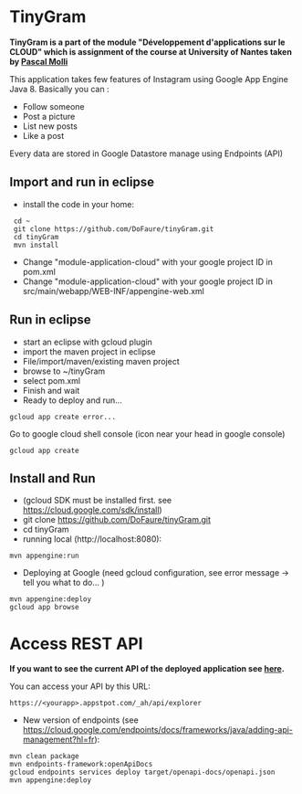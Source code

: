 # TinyGram

**TinyGram is a part of the module "Développement d'applications sur le CLOUD" which is assignment of the course at University of Nantes taken by [Pascal Molli](https://sites.google.com/view/pascal-molli "Pascal Molli's website")**

This application takes few features of Instagram using Google App Engine Java 8. 
Basically you can : 
* Follow someone
* Post a picture
* List new posts
* Like a post

Every data are stored in Google Datastore manage using Endpoints	(API)


## Import and run in eclipse
* install the code in your home:
```
 cd ~
 git clone https://github.com/DoFaure/tinyGram.git
 cd tinyGram
 mvn install
```
* Change "module-application-cloud" with your google project ID in pom.xml
* Change "module-application-cloud" with your google project ID in src/main/webapp/WEB-INF/appengine-web.xml


## Run in eclipse

* start an eclipse with gcloud plugin
* import the maven project in eclipse
 * File/import/maven/existing maven project
 * browse to ~/tinyGram
 * select pom.xml
 * Finish and wait
 * Ready to deploy and run...
 ```
 gcloud app create error...
 ```
 Go to google cloud shell console (icon near your head in google console)
 ```
 gcloud app create
 ```


## Install and Run 
* (gcloud SDK must be installed first. see https://cloud.google.com/sdk/install)
* git clone https://github.com/DoFaure/tinyGram.git
* cd tinyGram
* running local (http://localhost:8080):
```
mvn appengine:run
```
* Deploying at Google (need gcloud configuration, see error message -> tell you what to do... 
)
```
mvn appengine:deploy
gcloud app browse
```

# Access REST API
**If you want to see the current API of the deployed application see [here](https://apis-explorer.appspot.com/apis-explorer/?base=https%3A%2F%2Fmodule-application-cloud.appspot.com%2F_ah%2Fapi&root=https%3A%2F%2Fmodule-application-cloud.appspot.com%2F_ah%2Fapi#p/tinyGramApi/v1/).**

You can access your API by this URL: 

```
https://<yourapp>.appstpot.com/_ah/api/explorer
```
* New version of endpoints (see https://cloud.google.com/endpoints/docs/frameworks/java/adding-api-management?hl=fr):
```
mvn clean package
mvn endpoints-framework:openApiDocs
gcloud endpoints services deploy target/openapi-docs/openapi.json 
mvn appengine:deploy
```
